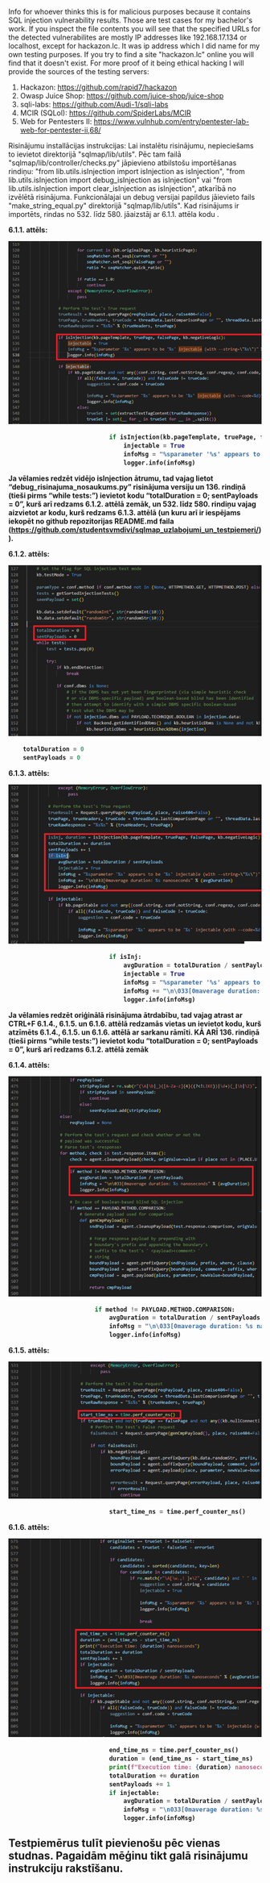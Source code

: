 Info for whoever thinks this is for malicious purposes because it contains SQL injection vulnerability results. Those are test cases for my bachelor's work. If you inspect the file contents you will see that the specified URLs for the detected vulnerabilites are mostly IP addresses like 192.168.17.134 or localhost, except for hackazon.lc. It was ip address which I did name for my own testing purposes. If you try to find a site "hackazon.lc" online you will find that it doesn't exist. For more proof of it being ethical hacking I will provide the sources of the testing servers:
1. Hackazon: https://github.com/rapid7/hackazon 
2. Owasp Juice Shop: https://github.com/juice-shop/juice-shop
3. sqli-labs: https://github.com/Audi-1/sqli-labs
4. MCIR (SQLol): https://github.com/SpiderLabs/MCIR
5. Web for Pentesters II: https://www.vulnhub.com/entry/pentester-lab-web-for-pentester-ii,68/

Risinājumu installācijas instrukcijas:
Lai instalētu risinājumu, nepieciešams to ievietot direktorijā "sqlmap/lib/utils". Pēc tam failā "sqlmap/lib/controller/checks.py" jāpievieno atbilstošu importēšanas rindiņu: "from lib.utils.isInjection import isInjection as isInjection", "from lib.utils.isInjection import debug_isInjection as isInjection" vai "from lib.utils.isInjection import clear_isInjection as isInjection", atkarībā no izvēlētā risinājuma. Funkcionālajai un debug versijai papildus jāievieto fails "make_string_equal.py" direktorijā "sqlmap/lib/utils". Kad risinājums ir importēts, rindas no 532. līdz 580. jāaizstāj ar 6.1.1. attēla kodu .

<b>6.1.1. attēls:<b>

![standart_installation.image](images/standart_installation.png) 

```python
                            if isInjection(kb.pageTemplate, truePage, falsePage, kb.negativeLogic):
                                injectable = True
                                infoMsg = "%sparameter '%s' appears to be '%s' injectable (with --string=\"%s\")" % ("%s " % paramType if paramType != parameter else "", parameter, title, repr(conf.string).lstrip('u').strip("'"))
                                logger.info(infoMsg)
```

Ja vēlamies redzēt vidējo isInjection ātrumu, tad vajag lietot “debug_risinajuma_nosaukums.py” risinājuma versiju un 136. rindiņā (tieši pirms “while tests:”) ievietot kodu “totalDuration = 0; sentPayloads = 0”, kurš arī redzams 6.1.2. attēlā zemāk, un 532. līdz 580. rindiņu vajag aizvietot ar kodu, kurš redzams 6.1.3. attēlā (un kuru arī ir iespējams iekopēt no github repozitorijas README.md faila (https://github.com/studentsvmdivi/sqlmap_uzlabojumi_un_testpiemeri/)).

<b>6.1.2. attēls:<b>

![instalationless_debug_instructions_step_1.image](images/debuggable_installation_step_1.png) 


```python
    totalDuration = 0
    sentPayloads = 0
```

<b>6.1.3. attēls:<b>

![instalationless_debug_instructions_step_2.image](images/debuggable_installation_step_2.png) 


```python
                            if isInj:
                                avgDuration = totalDuration / sentPayloads
                                injectable = True
                                infoMsg = "%sparameter '%s' appears to be '%s' injectable (with --string=\"%s\")" % ("%s " % paramType if paramType != parameter else "", parameter, title, repr(conf.string).lstrip('u').strip("'"))
                                infoMsg += "\n\033[0maverage duration: %s nanoseconds" % (avgDuration)
                                logger.info(infoMsg)
```

Ja vēlamies redzēt oriģinālā risinājuma ātrdabību, tad vajag atrast ar CTRL+F 6.1.4., 6.1.5. un 6.1.6. attēlā redzamās vietas un ievietot kodu, kurš atzīmēts 6.1.4., 6.1.5. un 6.1.6. attēlā ar sarkanu rāmīti. </b>KĀ ARĪ 136. rindiņā (tieši pirms “while tests:”) ievietot kodu “totalDuration = 0; sentPayloads = 0”, kurš arī redzams 6.1.2. attēlā zemāk</b>

<b>6.1.4. attēls:<b>

![instalationless_debug_instructions_step_1.image](images/instalationless_debug_instructions_step_1.png) 

```python
                        if method != PAYLOAD.METHOD.COMPARISON:
                            avgDuration = totalDuration / sentPayloads
                            infoMsg = "\n\033[0maverage duration: %s nanoseconds]" % (avgDuration)
                            logger.info(infoMsg)
```

<b>6.1.5. attēls:<b>

![instalationless_debug_instructions_step_2.image](images/instalationless_debug_instructions_step_2.png) 

```python
                            start_time_ns = time.perf_counter_ns()
```

<b>6.1.6. attēls:<b>

![instalationless_debug_instructions_step_3.image](images/instalationless_debug_instructions_step_3.png) 

```python
                            end_time_ns = time.perf_counter_ns()
                            duration = (end_time_ns - start_time_ns)
                            print(f"Execution time: {duration} nanoseconds")
                            totalDuration += duration
                            sentPayloads += 1
                            if injectable:
                                avgDuration = totalDuration / sentPayloads
                                infoMsg = "\n033[0maverage duration: %s nanoseconds" % (avgDuration)
                                logger.info(infoMsg)
```

<h2><b>Testpiemērus tulīt pievienošu pēc vienas studnas. Pagaidām mēģinu tikt galā risinājumu instrukciju rakstīšanu.</b></h2>
